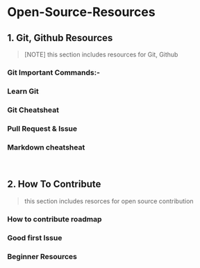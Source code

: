 # Open-Source-Resources

## 1. Git, Github Resources
>[NOTE] this section includes resources for Git, Github

  ### Git Important Commands:-
  ### Learn Git
  ### Git Cheatsheat
  ### Pull Request & Issue
  ### Markdown cheatsheat

<br>

## 2. How To Contribute
> this section includes resorces for open source contribution

  ### How to contribute roadmap
  ### Good first Issue
  ### Beginner Resources
